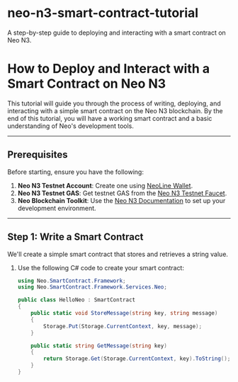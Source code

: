 # neo-n3-smart-contract-tutorial
A step-by-step guide to deploying and interacting with a smart contract on Neo N3.
# How to Deploy and Interact with a Smart Contract on Neo N3

This tutorial will guide you through the process of writing, deploying, and interacting with a simple smart contract on the Neo N3 blockchain. By the end of this tutorial, you will have a working smart contract and a basic understanding of Neo's development tools.

---

## Prerequisites 

Before starting, ensure you have the following:
1. **Neo N3 Testnet Account**: Create one using [NeoLine Wallet](https://neoline.io/).
2. **Neo N3 Testnet GAS**: Get testnet GAS from the [Neo N3 Testnet Faucet](https://neowish.ngd.network/).
3. **Neo Blockchain Toolkit**: Use the [Neo N3 Documentation](https://docs.neo.org/docs/en-us/index.html) to set up your development environment.

---

## Step 1: Write a Smart Contract

We'll create a simple smart contract that stores and retrieves a string value.

1. Use the following C# code to create your smart contract:
   ```csharp
   using Neo.SmartContract.Framework;
   using Neo.SmartContract.Framework.Services.Neo;

   public class HelloNeo : SmartContract
   {
       public static void StoreMessage(string key, string message)
       {
           Storage.Put(Storage.CurrentContext, key, message);
       }

       public static string GetMessage(string key)
       {
           return Storage.Get(Storage.CurrentContext, key).ToString();
       }
   }
